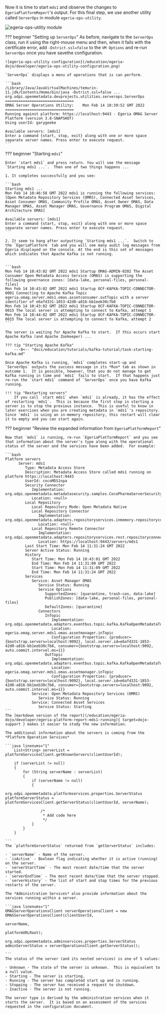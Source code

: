 <!-- SPDX-License-Identifier: CC-BY-4.0 -->
<!-- Copyright Contributors to the Egeria project. -->


Now it is time to start `mds1` and observe the changes to `EgeriaPlatformReport`'s output.  For this final step, we use another utility called `ServerOps` in module `egeria-ops-utility`.  

![egeria-ops-utility module](/education/egeria-dojo/developer/egeria-ops-utility-module.png)

??? beginner "Setting up `ServerOps`"
    As before, navigate to the `ServerOps` class, run it using the right-mouse menu and then, when it fails with the certificate error, add `-Dstrict.ssl=false` to the `VM Options` and re-run `ServerOps` once you have savethe configuration.
    
    ![egeria-ops-utility configuration](/education/egeria-dojo/developer/egeria-ops-utility-configuration.png)
    
    `ServerOps` displays a menu of operations that is can perform.
    
    ```bash
    /Library/Java/JavaVirtualMachines/temurin-11.jdk/Contents/Home/bin/java -Dstrict.ssl=false ... org.odpi.openmetadata.devprojects.utilities.serverops.ServerOps
    ===============================
    OMAG Server Operations Utility:    Mon Feb 14 10:39:52 GMT 2022
    ===============================
    Running against platform: https://localhost:9443 - Egeria OMAG Server Platform (version 3.8-SNAPSHOT)
    Using userId: garygeeke
    
    Available servers: [mds1]
    Enter a command {start, stop, exit} along with one or more space separate server names. Press enter to execute request.
    ```

??? beginner "Starting `mds1`"

    Enter `start mds1` and press return. You will see the message `Starting mds1 ...`.  Then one of two things happens ...
    
    1. It completes successfully and you see:
    
    ```bash
    Starting mds1 ...
    Mon Feb 14 10:46:58 GMT 2022 mds1 is running the following services: [Open Metadata Repository Services (OMRS), Connected Asset Services, Asset Consumer OMAS, Community Profile OMAS, Asset Owner OMAS, Data Manager OMAS, Asset Manager OMAS, Governance Program OMAS, Digital Architecture OMAS]
                
    Available servers: [mds1]
    Enter a command {start, stop, exit} along with one or more space separate server names. Press enter to execute request.
    ```
    
    2. It seem to hang after outputting `Starting mds1 ...`.  Switch to the `EgeriaPlatform` tab and you will see many audit log messages from Egeria displayed on the console. At the end is this set of messages which indicates that Apache Kafka is not running.
    
    
    ```bash
    Mon Feb 14 10:43:02 GMT 2022 mds1 Startup OMAG-ADMIN-0202 The Asset Consumer Open Metadata Access Service (OMAS) is supporting the following governance zones: [data-lake, personal-files, personal-files]
    Mon Feb 14 10:43:02 GMT 2022 mds1 Startup OCF-KAFKA-TOPIC-CONNECTOR-0001 Connecting to Apache Kafka Topic egeria.omag.server.mds1.omas.assetconsumer.outTopic with a server identifier of e6afd331-1853-42d0-a816-bb1eeb30c7b8
    Mon Feb 14 10:43:02 GMT 2022 mds1 Startup OCF-KAFKA-TOPIC-CONNECTOR-0015 The local server is attempting to connect to Kafka, attempt 1
    Mon Feb 14 10:44:02 GMT 2022 mds1 Startup OCF-KAFKA-TOPIC-CONNECTOR-0015 The local server is attempting to connect to Kafka, attempt 2
    ```
    
    The server is waiting for Apache Kafka to start.  If this occurs start Apache Kafka (and Apache Zookeeper) ...
    
    ??? tip "Starting Apache Kafka"
        ---8<-- "docs/education/tutorials/kafka-tutorial/task-starting-kafka.md"
    
    Once Apache Kafka is running, `mds1` completes start-up and `ServerOps` outputs the success message in its *Run* tab as shown in outcome 1.  It is possible, however, that you do not manage to get Kafka running in time and `mds1` fails to start.  If that happens just re-run the `start mds1` command of `ServerOps` once you have Kafka running.  
    
    !!! tip "Restarting servers"
        If you call `start mds1` when `mds1` is already, it has the effect of restarting `mds1`.  This is because the first step in starting a server is to stop the previous instance.  This is useful to know in later exercises when you are creating metadata in `mds1`'s repository.  Since `mds1` is using an in-memory repository, this restart will clear it to empty and you can start again.

??? beginner "Review the expanded information from `EgeriaPlatformReport`"
 
    Now that `mds1` is running, re-run `EgeriaPlatformReport` and you see that information about the server's type along with the operational status of the server and the services have been added.  For example:
    
    ```bash
    Platform servers
          Server: mds1
             Type: Metadata Access Store
             Description: Metadata Access Store called mds1 running on platform https://localhost:9443
             UserId: cocoMDS1npa
             Security Connector
                Implementation: org.odpi.openmetadata.metadatasecurity.samples.CocoPharmaServerSecurityProvider
                Location: <null>
             Local Repository
                Local Repository Mode: Open Metadata Native
                Local Repository Connector
                   Implementation: org.odpi.openmetadata.adapters.repositoryservices.inmemory.repositoryconnector.InMemoryOMRSRepositoryConnectorProvider
                   Location: <null>
                Local Repository Remote Connector
                   Implementation: org.odpi.openmetadata.adapters.repositoryservices.rest.repositoryconnector.OMRSRESTRepositoryConnectorProvider
                   Location: https://localhost:9443/servers/mds1
             Last Start Time: Mon Feb 14 11:31:24 GMT 2022
             Server Active Status: Running
             History
                Start Time: Mon Feb 14 10:43:01 GMT 2022
                End Time: Mon Feb 14 11:31:09 GMT 2022
                Start Time: Mon Feb 14 11:31:09 GMT 2022
                End Time: Mon Feb 14 11:31:24 GMT 2022
             Services
                Service: Asset Manager OMAS
                   Service Status: Running
                   Service Options
                      SupportedZones: [quarantine, trash-can, data-lake]
                      PublishZones: [data-lake, personal-files, personal-files]
                      DefaultZones: [quarantine]
                   Connectors
                      InTopic
                         Implementation: org.odpi.openmetadata.adapters.eventbus.topic.kafka.KafkaOpenMetadataTopicProvider
                         Location: egeria.omag.server.mds1.omas.assetmanager.inTopic
                         Configuration Properties: {producer={bootstrap.servers=localhost:9092}, local.server.id=e6afd331-1853-42d0-a816-bb1eeb30c7b8, consumer={bootstrap.servers=localhost:9092, auto.commit.interval.ms=1}}
                      OutTopic
                         Implementation: org.odpi.openmetadata.adapters.eventbus.topic.kafka.KafkaOpenMetadataTopicProvider
                         Location: egeria.omag.server.mds1.omas.assetmanager.inTopic
                         Configuration Properties: {producer={bootstrap.servers=localhost:9092}, local.server.id=e6afd331-1853-42d0-a816-bb1eeb30c7b8, consumer={bootstrap.servers=localhost:9092, auto.commit.interval.ms=1}}
                Service: Open Metadata Repository Services (OMRS)
                   Service Status: Running
                Service: Connected Asset Services
                   Service Status: Starting
    ```
    The [markdown version of the report](/education/egeria-dojo/developer/egeria-platform-report-mds1-running){ target=dojo-support } makes it easier to study the new information.
    
    The additional information about the servers is coming from the *Platform Operation Services* 
    
    ```java linenums="1"
        List<String> serverList = platformServicesClient.getKnownServers(clientUserId);
    
        if (serverList != null)
        {
            for (String serverName : serverList)
            {
                if (serverName != null)
                {
                    org.odpi.openmetadata.platformservices.properties.ServerStatus platformServerStatus = platformServicesClient.getServerStatus(clientUserId, serverName);
                    
                    /*
                     * Add code here
                     */
                }
            }
        }
    
    ```
    The `platformServerStatus` returned from `getServerStatus` includes:
    
    - `serverName` - Name of the server.
    - `isActive` - Boolean flag indicating whether it is active (running) on the server.
    - `serverStartTime` - The most recent date/time that the server started.
    - `serverEndTime` - The most recent date/time that the server stopped.
    - `serverHistory` - The list of start and stop times for the previous restarts of the server.
    
    The *Administration Services* also provide information about the services running within a server.
    
    ```java linenums="1"
    OMAGServerOperationsClient serverOperationsClient = new OMAGServerOperationsClient(clientUserId,
                                                                                       serverName,
                                                                                       platformURLRoot);
    
    org.odpi.openmetadata.adminservices.properties.ServerStatus adminServerStatus = serverOperationsClient.getServerStatus();
    
    ```
    The status of the server (and its nested services) is one of 5 values:
    
    - Unknown - The state of the server is unknown.  This is equivalent to a null value.
    - Starting - The server is starting.
    - Running - The server has completed start up and is running.
    - Stopping - The server has received a request to shutdown.
    - Inactive - The server is not running.
    
    The server type is derived by the administration services when it starts the server.  It is based on an assessment of the services requested in the configuration document.
    